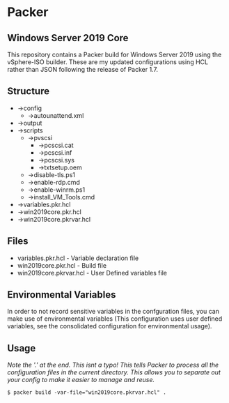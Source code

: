 # Packer

## Windows Server 2019 Core

 This repository contains a Packer build for Windows Server 2019 using the vSphere-ISO builder.
 These are my updated configurations using HCL rather than JSON following the release of Packer 1.7.

## Structure
- ->config
	- ->autounattend.xml
 - ->output
 - ->scripts
	- ->pvscsi
		- ->pcscsi.cat
		- ->pcscsi.inf
		- ->pcscsi.sys
		- ->txtsetup.oem
	- ->disable-tls.ps1
	- ->enable-rdp.cmd
	- ->enable-winrm.ps1
	- ->install_VM_Tools.cmd
 - ->variables.pkr.hcl
 - ->win2019core.pkr.hcl
 - ->win2019core.pkrvar.hcl

## Files
- variables.pkr.hcl - Variable declaration file
- win2019core.pkr.hcl - Build file
- win2019core.pkrvar.hcl - User Defined variables file

## Environmental Variables
In order to not record sensitive variables in the confguration files, you can make use of environmental variables (This configuration uses user defined variables, see the consolidated configuration for environmental usage).

## Usage

*Note the '.' at the end.  This isnt a typo!  This tells Packer to process all the configuration files in the current directory.  This allows you to separate out your config to make it easier to manage and reuse.*

```
$ packer build -var-file="win2019core.pkrvar.hcl" .
```
